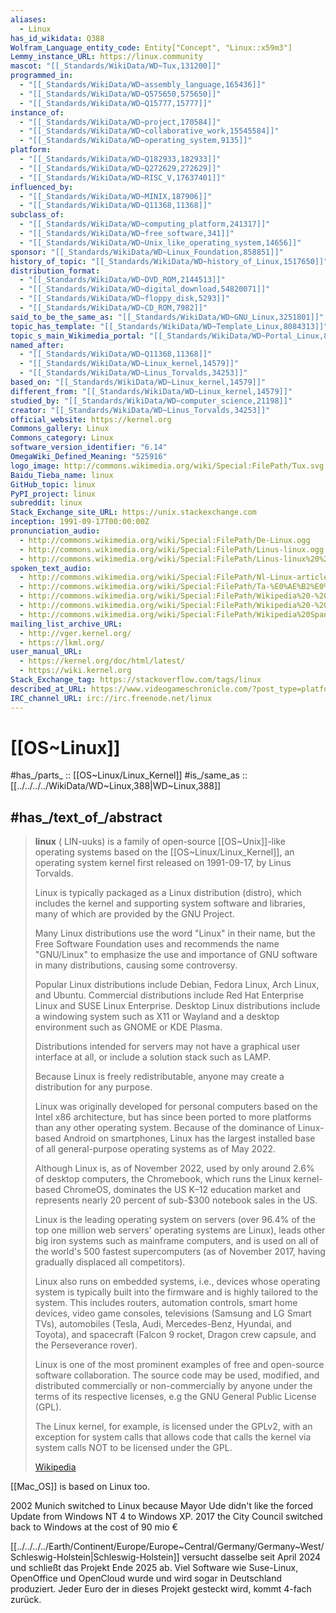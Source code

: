```yaml
---
aliases:
  - Linux
has_id_wikidata: Q388
Wolfram_Language_entity_code: Entity["Concept", "Linux::x59m3"]
Lemmy_instance_URL: https://linux.community
mascot: "[[_Standards/WikiData/WD~Tux,131200]]"
programmed_in:
  - "[[_Standards/WikiData/WD~assembly_language,165436]]"
  - "[[_Standards/WikiData/WD~Q575650,575650]]"
  - "[[_Standards/WikiData/WD~Q15777,15777]]"
instance_of:
  - "[[_Standards/WikiData/WD~project,170584]]"
  - "[[_Standards/WikiData/WD~collaborative_work,15545584]]"
  - "[[_Standards/WikiData/WD~operating_system,9135]]"
platform:
  - "[[_Standards/WikiData/WD~Q182933,182933]]"
  - "[[_Standards/WikiData/WD~Q272629,272629]]"
  - "[[_Standards/WikiData/WD~RISC_V,17637401]]"
influenced_by:
  - "[[_Standards/WikiData/WD~MINIX,187906]]"
  - "[[_Standards/WikiData/WD~Q11368,11368]]"
subclass_of:
  - "[[_Standards/WikiData/WD~computing_platform,241317]]"
  - "[[_Standards/WikiData/WD~free_software,341]]"
  - "[[_Standards/WikiData/WD~Unix_like_operating_system,14656]]"
sponsor: "[[_Standards/WikiData/WD~Linux_Foundation,858851]]"
history_of_topic: "[[_Standards/WikiData/WD~history_of_Linux,1517650]]"
distribution_format:
  - "[[_Standards/WikiData/WD~DVD_ROM,2144513]]"
  - "[[_Standards/WikiData/WD~digital_download,54820071]]"
  - "[[_Standards/WikiData/WD~floppy_disk,5293]]"
  - "[[_Standards/WikiData/WD~CD_ROM,7982]]"
said_to_be_the_same_as: "[[_Standards/WikiData/WD~GNU_Linux,3251801]]"
topic_has_template: "[[_Standards/WikiData/WD~Template_Linux,8084313]]"
topic_s_main_Wikimedia_portal: "[[_Standards/WikiData/WD~Portal_Linux,8210921]]"
named_after:
  - "[[_Standards/WikiData/WD~Q11368,11368]]"
  - "[[_Standards/WikiData/WD~Linux_kernel,14579]]"
  - "[[_Standards/WikiData/WD~Linus_Torvalds,34253]]"
based_on: "[[_Standards/WikiData/WD~Linux_kernel,14579]]"
different_from: "[[_Standards/WikiData/WD~Linux_kernel,14579]]"
studied_by: "[[_Standards/WikiData/WD~computer_science,21198]]"
creator: "[[_Standards/WikiData/WD~Linus_Torvalds,34253]]"
official_website: https://kernel.org
Commons_gallery: Linux
Commons_category: Linux
software_version_identifier: "6.14"
OmegaWiki_Defined_Meaning: "525916"
logo_image: http://commons.wikimedia.org/wiki/Special:FilePath/Tux.svg
Baidu_Tieba_name: linux
GitHub_topic: linux
PyPI_project: linux
subreddit: linux
Stack_Exchange_site_URL: https://unix.stackexchange.com
inception: 1991-09-17T00:00:00Z
pronunciation_audio:
  - http://commons.wikimedia.org/wiki/Special:FilePath/De-Linux.ogg
  - http://commons.wikimedia.org/wiki/Special:FilePath/Linus-linux.ogg
  - http://commons.wikimedia.org/wiki/Special:FilePath/Linus-linux%20%28swedish%29.ogg
spoken_text_audio:
  - http://commons.wikimedia.org/wiki/Special:FilePath/Nl-Linux-article.ogg
  - http://commons.wikimedia.org/wiki/Special:FilePath/Ta-%E0%AE%B2%E0%AE%BF%E0%AE%A9%E0%AE%95%E0%AF%8D%E0%AE%9A%E0%AF%81.ogg
  - http://commons.wikimedia.org/wiki/Special:FilePath/Wikipedia%20-%20Linux%20%28gesprochene%20Wikipedia%20mit%20KI-Stimme%29.mp3
  - http://commons.wikimedia.org/wiki/Special:FilePath/Wikipedia%20-%20Linux%20%28spoken%20Wikipedia%20using%20AI-generated%20voice%29.opus
  - http://commons.wikimedia.org/wiki/Special:FilePath/Wikipedia%20Spanish%20Article%20GNU%20Linux%20id%2025740860.wav
mailing_list_archive_URL:
  - http://vger.kernel.org/
  - https://lkml.org/
user_manual_URL:
  - https://kernel.org/doc/html/latest/
  - https://wiki.kernel.org
Stack_Exchange_tag: https://stackoverflow.com/tags/linux
described_at_URL: https://www.videogameschronicle.com/?post_type=platforms&p=417
IRC_channel_URL: irc://irc.freenode.net/linux
---
```


# [[OS~Linux]] 

#has_/parts_ :: [[OS~Linux/Linux_Kernel]] 
#is_/same_as :: [[../../../../WikiData/WD~Linux,388|WD~Linux,388]] 

## #has_/text_of_/abstract 

> **linux** ( LIN-uuks) is a family of open-source [[OS~Unix]]-like operating systems 
> based on the [[OS~Linux/Linux_Kernel]], an operating system kernel first released on 1991-09-17, 
> by Linus Torvalds. 
> 
> Linux is typically packaged as a Linux distribution (distro), 
> which includes the kernel and supporting system software and libraries, 
> many of which are provided by the GNU Project. 
> 
> Many Linux distributions use the word "Linux" in their name, 
> but the Free Software Foundation uses and recommends the name "GNU/Linux" 
> to emphasize the use and importance of GNU software in many distributions, 
> causing some controversy.
> 
> Popular Linux distributions include Debian, Fedora Linux, Arch Linux, and Ubuntu. 
> Commercial distributions include Red Hat Enterprise Linux and SUSE Linux Enterprise. 
> Desktop Linux distributions include a windowing system such as X11 or Wayland 
> and a desktop environment such as GNOME or KDE Plasma. 
> 
> Distributions intended for servers may not have a graphical user interface at all, 
> or include a solution stack such as LAMP. 
> 
> Because Linux is freely redistributable, anyone may create a distribution for any purpose.
> 
> Linux was originally developed for personal computers based on the Intel x86 architecture, 
> but has since been ported to more platforms than any other operating system. 
> Because of the dominance of Linux-based Android on smartphones, 
> Linux has the largest installed base of all general-purpose operating systems as of May 2022. 
> 
> Although Linux is, as of November 2022, used by only around 2.6% of desktop computers, 
> the Chromebook, which runs the Linux kernel-based ChromeOS, 
> dominates the US K–12 education market 
> and represents nearly 20 percent of sub-$300 notebook sales in the US. 
> 
> Linux is the leading operating system on servers 
> (over 96.4% of the top one million web servers' operating systems are Linux), 
> leads other big iron systems such as mainframe computers, 
> and is used on all of the world's 500 fastest supercomputers 
> (as of November 2017, having gradually displaced all competitors).
> 
> Linux also runs on embedded systems, 
> i.e., devices whose operating system is typically built into the firmware 
> and is highly tailored to the system. 
> This includes routers, automation controls, smart home devices, video game consoles, televisions (Samsung and LG Smart TVs), automobiles (Tesla, Audi, Mercedes-Benz, Hyundai, and Toyota), and spacecraft (Falcon 9 rocket, Dragon crew capsule, and the Perseverance rover).
>
> Linux is one of the most prominent examples of free and open-source software collaboration. 
> The source code may be used, modified, and distributed commercially or non-commercially 
> by anyone under the terms of its respective licenses, e.g the GNU General Public License (GPL). 
> 
> The Linux kernel, for example, is licensed under the GPLv2, 
> with an exception for system calls that allows code that calls the kernel via system calls 
> NOT to be licensed under the GPL.
>
> [Wikipedia](https://en.wikipedia.org/wiki/Linux)  


[[Mac_OS]] is based on Linux too. 


2002 Munich switched to Linux because Mayor Ude didn't like the forced Update from Windows NT 4 to Windows XP. 
2017 the City Council switched back to Windows at the cost of 90 mio € 

[[../../../../Earth/Continent/Europe/Europe~Central/Germany/Germany~West/Schleswig-Holstein|Schleswig-Holstein]] versucht dasselbe seit April 2024 und schließt das Projekt Ende 2025 ab. 
Viel Software wie Suse-Linux, OpenOffice und OpenCloud wurde und wird sogar in Deutschland produziert. 
Jeder Euro der in dieses Projekt gesteckt wird, kommt 4-fach zurück. 



